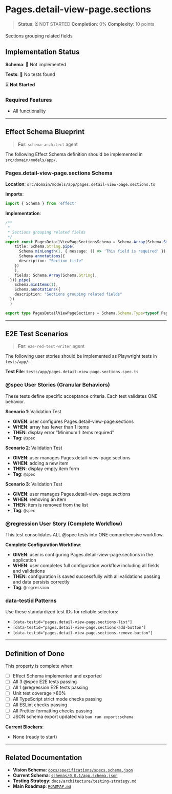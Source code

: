 # Pages.detail-view-page.sections

> **Status**: ⏳ NOT STARTED
> **Completion**: 0%
> **Complexity**: 10 points

Sections grouping related fields

## Implementation Status

**Schema**: 🔴 Not implemented

**Tests**: 🔴 No tests found

⏳ **Not Started**

### Required Features

- All functionality

---

## Effect Schema Blueprint

> **For**: `schema-architect` agent

The following Effect Schema definition should be implemented in `src/domain/models/app/`.

### Pages.detail-view-page.sections Schema

**Location**: `src/domain/models/app/pages.detail-view-page.sections.ts`

**Imports**:

```typescript
import { Schema } from 'effect'
```

**Implementation**:

```typescript
/**
 * 
 * Sections grouping related fields
 */
export const PagesDetailViewPageSectionsSchema = Schema.Array(Schema.Struct({
    title: Schema.String.pipe(
      Schema.minLength(1, { message: () => 'This field is required' }),
      Schema.annotations({
      description: "Section title"
    })
    ),
    fields: Schema.Array(Schema.String),
  })).pipe(
    Schema.minItems(1),
    Schema.annotations({
    description: "Sections grouping related fields"
  })
  )

export type PagesDetailViewPageSections = Schema.Schema.Type<typeof PagesDetailViewPageSectionsSchema>
```

---

## E2E Test Scenarios

> **For**: `e2e-red-test-writer` agent

The following user stories should be implemented as Playwright tests in `tests/app/`.

**Test File**: `tests/app/pages.detail-view-page.sections.spec.ts`

### @spec User Stories (Granular Behaviors)

These tests define specific acceptance criteria. Each test validates ONE behavior.

**Scenario 1**: Validation Test

- **GIVEN**: user configures Pages.detail-view-page.sections
- **WHEN**: array has fewer than 1 items
- **THEN**: display error "Minimum 1 items required"
- **Tag**: `@spec`

**Scenario 2**: Validation Test

- **GIVEN**: user manages Pages.detail-view-page.sections
- **WHEN**: adding a new item
- **THEN**: display empty item form
- **Tag**: `@spec`

**Scenario 3**: Validation Test

- **GIVEN**: user manages Pages.detail-view-page.sections
- **WHEN**: removing an item
- **THEN**: item is removed from the list
- **Tag**: `@spec`

### @regression User Story (Complete Workflow)

This test consolidates ALL @spec tests into ONE comprehensive workflow.

**Complete Configuration Workflow**:

- **GIVEN**: user is configuring Pages.detail-view-page.sections in the application
- **WHEN**: user completes full configuration workflow including all fields and validations
- **THEN**: configuration is saved successfully with all validations passing and data persists correctly
- **Tag**: `@regression`

### data-testid Patterns

Use these standardized test IDs for reliable selectors:

- `[data-testid="pages.detail-view-page.sections-list"]`
- `[data-testid="pages.detail-view-page.sections-add-button"]`
- `[data-testid="pages.detail-view-page.sections-remove-button"]`

---

## Definition of Done

This property is complete when:

- [ ] Effect Schema implemented and exported
- [ ] All 3 @spec E2E tests passing
- [ ] All 1 @regression E2E tests passing
- [ ] Unit test coverage >80%
- [ ] All TypeScript strict mode checks passing
- [ ] All ESLint checks passing
- [ ] All Prettier formatting checks passing
- [ ] JSON schema export updated via `bun run export:schema`

**Current Blockers**:

- None (ready to start)

---

## Related Documentation

- **Vision Schema**: [`docs/specifications/specs.schema.json`](../specs.schema.json)
- **Current Schema**: [`schemas/0.0.1/app.schema.json`](../../schemas/0.0.1/app.schema.json)
- **Testing Strategy**: [`docs/architecture/testing-strategy.md`](../../architecture/testing-strategy.md)
- **Main Roadmap**: [`ROADMAP.md`](../../../ROADMAP.md)

